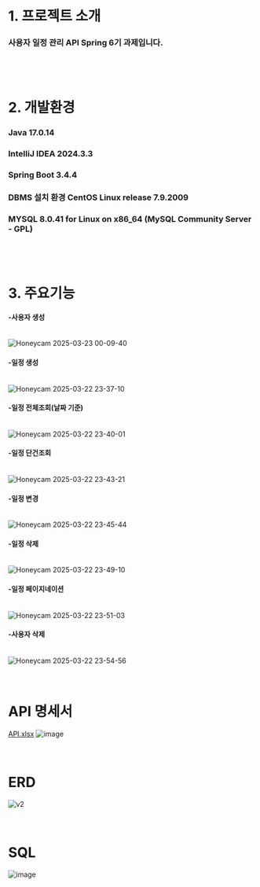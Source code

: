 # 1. 프로젝트 소개
### 사용자 일정 관리 API Spring 6기 과제입니다.<br><br><br><br> 

# 2. 개발환경
### Java 17.0.14<br>
### IntelliJ IDEA 2024.3.3<br>
### Spring Boot 3.4.4<br>
### DBMS 설치 환경 CentOS Linux release 7.9.2009<br>
### MYSQL 8.0.41 for Linux on x86_64 (MySQL Community Server - GPL) <br><br><br><br>

# 3. 주요기능
#### -사용자 생성<br><br>
![Honeycam 2025-03-23 00-09-40](https://github.com/user-attachments/assets/cdd6fc99-73d6-4907-998e-b5f9e3c9ebaf)
<br>
#### -일정 생성<br><br>
![Honeycam 2025-03-22 23-37-10](https://github.com/user-attachments/assets/e2b46e83-ddf0-4634-be07-ea0df6ce326a)
<br>
#### -일정 전체조회(날짜 기준)<br><br>
![Honeycam 2025-03-22 23-40-01](https://github.com/user-attachments/assets/64aceefd-a636-4755-98d9-6651803db426)
<br>
#### -일정 단건조회<br><br>
![Honeycam 2025-03-22 23-43-21](https://github.com/user-attachments/assets/282724c6-e3ed-4a13-8cdc-9c1d4b65e20b)
<br>
#### -일정 변경<br><br>
![Honeycam 2025-03-22 23-45-44](https://github.com/user-attachments/assets/e238172e-b9a0-4616-86a4-de28268fc548)
<br>
#### -일정 삭제<br><br>
![Honeycam 2025-03-22 23-49-10](https://github.com/user-attachments/assets/c8b50739-f070-43ea-9fe2-c3489aeaef7a)
<br>
#### -일정 페이지네이션<br><br>
![Honeycam 2025-03-22 23-51-03](https://github.com/user-attachments/assets/ebd45a2d-3586-4b03-8e76-f5bb8201c008)
<br>
#### -사용자 삭제<br><br>
![Honeycam 2025-03-22 23-54-56](https://github.com/user-attachments/assets/e1bc2d14-ce94-416a-a7b7-fb7e722676d2)
<br>
<br>
<br>
# API 명세서
[API.xlsx](https://github.com/user-attachments/files/19419986/API.xlsx)
![image](https://github.com/user-attachments/assets/a53c08cc-a587-45ea-a3cb-252286e4e594)
<br>
<br>
<br>
# ERD
![v2](https://github.com/user-attachments/assets/d8cde801-282f-4f9b-b69c-c9e962cd0447)
<br>
<br>
<br>
# SQL
![image](https://github.com/user-attachments/assets/9933f11e-1fdb-471b-af64-b5f0ed5a5b7f)
<br>
<br>
<br>
